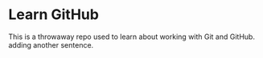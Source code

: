 # Learn GitHub

This is a throwaway repo used to learn about working with Git and GitHub.
adding another sentence. 
